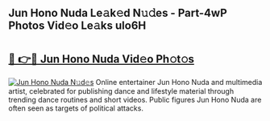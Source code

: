 ## Jun Hono Nuda Le𝚊k𝚎d N𝚞𝚍es - Part-4wP Photos Vid𝚎o Le𝚊ks ulo6H

# <h2><a href="http://fbdmn7.evod.top/?m=Jun+Hono+Nuda">🔗 👉🔴 Jun Hono Nuda Vid𝚎o Ph𝚘t𝚘s</a></h2>

[![Jun Hono Nuda N𝚞d𝚎s](https://i.imgur.com/8V9OHl7.gif)](http://fbdmn7.evod.top/?m=Jun+Hono+Nuda)
Online entertainer Jun Hono Nuda and multimedia artist, celebrated for publishing dance and lifestyle material through trending dance routines and short videos. Public figures Jun Hono Nuda are often seen as targets of political attacks. 
